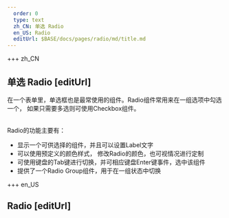 ```yaml
---   
  order: 0
  type: text
  zh_CN: 单选 Radio
  en_US: Radio
  editUrl: $BASE/docs/pages/radio/md/title.md
---      
```


+++  zh_CN
## 单选 Radio [editUrl]      
在一个表单里，单选框也是最常使用的组件。Radio组件常用来在一组选项中勾选一个， 如果只需要多选则可使用Checkbox组件。   
<br/>

Radio的功能主要有：   

- 显示一个可供选择的组件，并且可以设置Label文字
- 可以使用预定义的颜色样式， 修改Radio的颜色，也可视情况进行定制
- 可使用键盘的Tab键进行切换，并可相应键盘Enter键事件，选中该组件
- 提供了一个Radio Group组件，用于在一组状态中切换

+++ en_US
## Radio [editUrl]  

